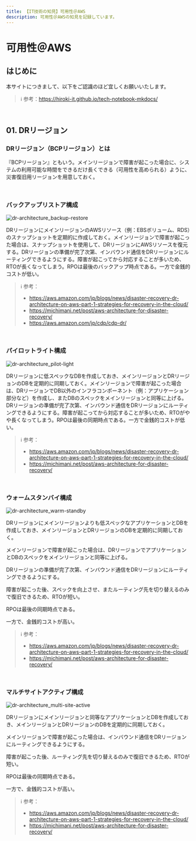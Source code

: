 ```yaml
---
title: 【IT技術の知見】可用性＠AWS
description: 可用性＠AWSの知見を記録しています。
---
```


# 可用性＠AWS

## はじめに

本サイトにつきまして、以下をご認識のほど宜しくお願いいたします。



> ℹ️ 参考：https://hiroki-it.github.io/tech-notebook-mkdocs/

<br>

## 01. DRリージョン

### DRリージョン（BCPリージョン）とは

『BCPリージョン』ともいう。メインリージョンで障害が起こった場合に、システムの利用可能な時間をできるだけ長くできる（可用性を高められる）ように、災害復旧用リージョンを用意しておく。

<br>

### バックアップリストア構成

![dr-architecture_backup-restore](https://raw.githubusercontent.com/hiroki-it/tech-notebook/master/images/dr-architecture_backup-restore.png)

DRリージョンにメインリージョンのAWSリソース（例：EBSボリューム、RDS）のスナップショットを定期的に作成しておく。メインリージョンで障害が起こった場合は、スナップショットを使用して、DRリージョンにAWSリソースを復元する。DRリージョンの準備が完了次第、インバウンド通信をDRリージョンにルーティングできるようにする。障害が起こってから対応することが多いため、RTOが長くなってしまう。RPOは最後のバックアップ時点である。一方で金銭的コストが低い。

> ℹ️ 参考：
>
> - https://aws.amazon.com/jp/blogs/news/disaster-recovery-dr-architecture-on-aws-part-1-strategies-for-recovery-in-the-cloud/
> - https://michimani.net/post/aws-architecture-for-disaster-recovery/
> - https://aws.amazon.com/jp/cdp/cdp-dr/

<br>

### パイロットライト構成

![dr-architecture_pilot-light](https://raw.githubusercontent.com/hiroki-it/tech-notebook/master/images/dr-architecture_pilot-light.png)

DRリージョンに低スペックなDBを作成しておき、メインリージョンとDRリージョンのDBを定期的に同期しておく。メインリージョンで障害が起こった場合は、DRリージョンでDB以外のインフラコンポーネント（例：アプリケーション部分など）を作成し、またDBのスペックをメインリージョンと同等に上げる。DRリージョンの準備が完了次第、インバウンド通信をDRリージョンにルーティングできるようにする。障害が起こってから対応することが多いため、RTOがやや長くなってしまう。RPOは最後の同期時点である。一方で金銭的コストが低い。

> ℹ️ 参考：
> 
> - https://aws.amazon.com/jp/blogs/news/disaster-recovery-dr-architecture-on-aws-part-1-strategies-for-recovery-in-the-cloud/
> - https://michimani.net/post/aws-architecture-for-disaster-recovery/

<br>

### ウォームスタンバイ構成

![dr-architecture_warm-standby](https://raw.githubusercontent.com/hiroki-it/tech-notebook/master/images/dr-architecture_warm-standby.png)

DRリージョンにメインリージョンよりも低スペックなアプリケーションとDBを作成しておき、メインリージョンとDRリージョンのDBを定期的に同期しておく。

メインリージョンで障害が起こった場合は、DRリージョンでアプリケーションとDBのスペックをメインリージョンと同等に上げる。

DRリージョンの準備が完了次第、インバウンド通信をDRリージョンにルーティングできるようにする。

障害が起こった後、スペックを向上させ、またルーティング先を切り替えるのみで復旧できるため、RTOが短い。

RPOは最後の同期時点である。

一方で、金銭的コストが高い。



> ℹ️ 参考：
>
> - https://aws.amazon.com/jp/blogs/news/disaster-recovery-dr-architecture-on-aws-part-1-strategies-for-recovery-in-the-cloud/
> - https://michimani.net/post/aws-architecture-for-disaster-recovery/

<br>

### マルチサイトアクティブ構成

![dr-architecture_multi-site-active](https://raw.githubusercontent.com/hiroki-it/tech-notebook/master/images/dr-architecture_multi-site-active.png)

DRリージョンにメインリージョンと同等なアプリケーションとDBを作成しておき、メインリージョンとDRリージョンのDBを定期的に同期しておく。

メインリージョンで障害が起こった場合は、インバウンド通信をDRリージョンにルーティングできるようにする。

障害が起こった後、ルーティング先を切り替えるのみで復旧できるため、RTOが短い。

RPOは最後の同期時点である。

一方で、金銭的コストが高い。



> ℹ️ 参考：
>
> - https://aws.amazon.com/jp/blogs/news/disaster-recovery-dr-architecture-on-aws-part-1-strategies-for-recovery-in-the-cloud/
> - https://michimani.net/post/aws-architecture-for-disaster-recovery/

<br>
